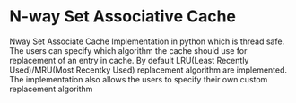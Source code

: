 # N-way Set Associative Cache
Nway Set Associate Cache Implementation in python which is thread safe. The users can specify which algorithm the cache should use for replacement of an entry in cache. By default LRU(Least Recently Used)/MRU(Most Recentky Used) replacement algorithm are implemented. The implementation also allows the users to specify their own custom replacement algorithm
